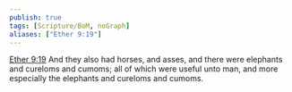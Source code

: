 ```yaml
---
publish: true
tags: [Scripture/BoM, noGraph]
aliases: ["Ether 9:19"]
---
```

[Ether 9:19](https://churchofjesuschrist.org/study/scriptures/bofm/ether/9?lang=eng&id=p19#p19) And they also had horses, and asses, and there were elephants and cureloms and cumoms; all of which were useful unto man, and more especially the elephants and cureloms and cumoms.
